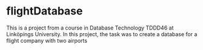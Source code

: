 # flightDatabase
This is a project from a course in Database Technology TDDD46 at Linköpings University. In this project, the task was to create a database for a flight company with two airports
